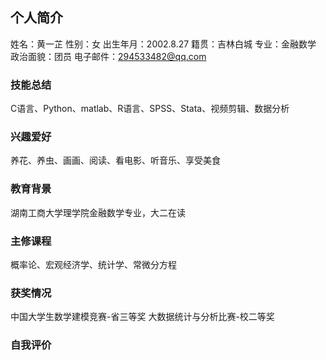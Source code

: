 ## 个人简介
姓名：黄一芷
性别：女
出生年月：2002.8.27
籍贯：吉林白城
专业：金融数学
政治面貌：团员
电子邮件：294533482@qq.com
### 技能总结
C语言、Python、matlab、R语言、SPSS、Stata、视频剪辑、数据分析
### 兴趣爱好
养花、养虫、画画、阅读、看电影、听音乐、享受美食
### 教育背景
湖南工商大学理学院金融数学专业，大二在读
### 主修课程
概率论、宏观经济学、统计学、常微分方程
### 获奖情况
中国大学生数学建模竞赛-省三等奖
大数据统计与分析比赛-校二等奖
### 自我评价
